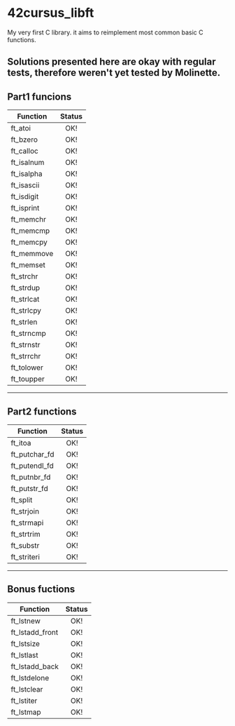 # 42cursus_libft
My very first C library. it aims to reimplement most common basic C functions.

Solutions presented here are okay with regular tests, therefore weren't yet tested by Molinette.
---
## Part1 funcions
|Function|Status|
|---------------|:--:|
|ft_atoi		|OK!|
|ft_bzero		|OK!|
|ft_calloc		|OK!|
|ft_isalnum		|OK!|
|ft_isalpha		|OK!|
|ft_isascii		|OK!|
|ft_isdigit		|OK!|
|ft_isprint		|OK!|
|ft_memchr		|OK!|
|ft_memcmp		|OK!|
|ft_memcpy		|OK!|
|ft_memmove		|OK!|
|ft_memset		|OK!|
|ft_strchr		|OK!|
|ft_strdup		|OK!|
|ft_strlcat		|OK!|
|ft_strlcpy		|OK!|
|ft_strlen		|OK!|
|ft_strncmp		|OK!|
|ft_strnstr		|OK!|
|ft_strrchr		|OK!|
|ft_tolower		|OK!|
|ft_toupper		|OK!|
---
## Part2 functions
|Function|Status|
|---------------|:--:|
|ft_itoa		|OK!|
|ft_putchar_fd	|OK!|
|ft_putendl_fd	|OK!|
|ft_putnbr_fd	|OK!|
|ft_putstr_fd	|OK!|
|ft_split		|OK!|
|ft_strjoin		|OK!|
|ft_strmapi		|OK!|
|ft_strtrim		|OK!|
|ft_substr		|OK!|
|ft_striteri	|OK!|
---
## Bonus fuctions
|Function|Status|
|-----------------|:--:|
|ft_lstnew		|OK!|
|ft_lstadd_front	|OK!|
|ft_lstsize	|OK!|
|ft_lstlast	|OK!|
|ft_lstadd_back	|OK!|
|ft_lstdelone		|OK!|
|ft_lstclear		|OK!|
|ft_lstiter		|OK!|
|ft_lstmap		|OK!|
